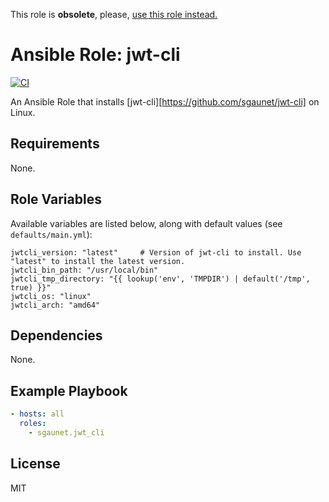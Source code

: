 This role is **obsolete**, please, [use this role instead.](https://github.com/sgaunet/ansible-role-gh-release-installer/blob/main/docs/available_tools.md#jwt-cli)

# Ansible Role: jwt-cli

[![CI](https://github.com/sgaunet/ansible-role-jwt-cli/workflows/CI/badge.svg?event=push)](https://github.com/sgaunet/ansible-role-jwt-cli/actions?query=workflow%3ACI)

An Ansible Role that installs [jwt-cli][https://github.com/sgaunet/jwt-cli] on Linux.

## Requirements

None.

## Role Variables

Available variables are listed below, along with default values (see `defaults/main.yml`):

    jwtcli_version: "latest"     # Version of jwt-cli to install. Use "latest" to install the latest version.
    jwtcli_bin_path: "/usr/local/bin"
    jwtcli_tmp_directory: "{{ lookup('env', 'TMPDIR') | default('/tmp', true) }}"
    jwtcli_os: "linux"
    jwtcli_arch: "amd64"

## Dependencies

None.

## Example Playbook

```yaml
- hosts: all
  roles:
    - sgaunet.jwt_cli
```

## License

MIT
